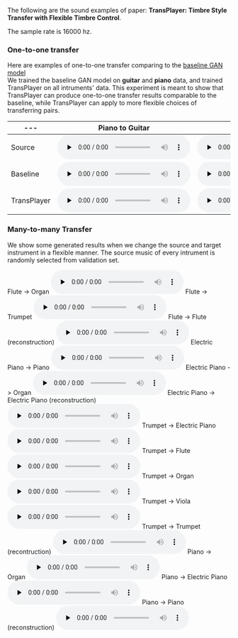 The following are the sound examples of paper: **TransPlayer: Timbre Style Transfer with Flexible Timbre Control**.

The sample rate is 16000 hz.

### One-to-one transfer
Here are examples of one-to-one transfer comparing to the [baseline GAN model](https://ojs.aaai.org/index.php/AAAI/article/view/3897)  
We trained the baseline GAN model on **guitar** and **piano** data, and trained TransPlayer on all intruments' data. 
This experiment is meant to show that TransPlayer can produce one-to-one transfer results comparable to the baseline, while TransPlayer can apply to more flexible choices of transferring pairs.

--- | Piano to Guitar     | Guitar to Piano
---- | -------- | -----
Source| <audio src="p2g_src.wav" preload="none" controls > </audio> | <audio src="g2p_src.wav" preload="none" controls > </audio>
Baseline| <audio src="p2g_bl.wav" preload="none" controls > </audio> | <audio src="g2p_bl.wav" preload="none" controls > </audio>
TransPlayer| <audio src="p2g_tp.wav" preload="none" controls > </audio> | <audio src="g2p_tp.wav" preload="none" controls > </audio>

### Many-to-many Transfer
We show some generated results when we change the source and target instrument in a flexible manner. The source music of every intrument is randomly selected from validation set.

Flute -> Organ
<audio src="flute_all_03_flute_organ.wav" preload="none" controls > </audio>
Flute -> Trumpet
<audio src="flute_all_03_flute_trumpet.wav" preload="none" controls > </audio>
Flute -> Flute (reconstruction)
<audio src="flute_all_03_flute_flute.wav" preload="none" controls > </audio>
Electric Piano -> Piano
<audio src="epiano_all_01_epiano_piano.wav" preload="none" controls > </audio>
Electric Piano -> Organ
<audio src="epiano_all_01_epiano_organ.wav" preload="none" controls > </audio>
Electric Piano -> Electric Piano (reconstruction)
<audio src="epiano_all_01_epiano_epiano.wav" preload="none" controls > </audio>
Trumpet -> Electric Piano
<audio src="trumpet_all_05_trumpet_epiano.wav" preload="none" controls > </audio>
Trumpet -> Flute 
<audio src="trumpet_all_05_trumpet_flute.wav" preload="none" controls > </audio>
Trumpet -> Organ
<audio src="trumpet_all_05_trumpet_organ.wav" preload="none" controls > </audio>
Trumpet -> Viola
<audio src="trumpet_all_05_trumpet_viola.wav" preload="none" controls > </audio>
Trumpet -> Trumpet (recontruction)
<audio src="trumpet_all_05_trumpet_trumpet.wav" preload="none" controls > </audio>
Piano -> Organ
<audio src="piano_all_00_piano_organ.wav" preload="none" controls > </audio>
Piano -> Electric Piano
<audio src="piano_all_00_piano_epiano.wav" preload="none" controls > </audio>
Piano -> Piano (reconstruction)
<audio src="piano_all_00_piano_piano.wav" preload="none" controls > </audio>

